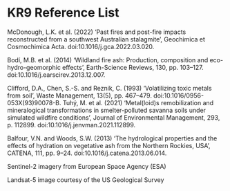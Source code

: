 # KR9 Reference List

  McDonough, L.K. et al. (2022) ‘Past fires and post-fire impacts reconstructed from a southwest Australian stalagmite’, Geochimica et Cosmochimica Acta. doi:10.1016/j.gca.2022.03.020.
  
  Bodí, M.B. et al. (2014) ‘Wildland fire ash: Production, composition and eco-hydro-geomorphic effects’, Earth-Science Reviews, 130, pp. 103–127. doi:10.1016/j.earscirev.2013.12.007.
  
  Clifford, D.A., Chen, S.-S. and Reznik, C. (1993) ‘Volatilizing toxic metals from soil’, Waste Management, 13(5), pp. 467–479. doi:10.1016/0956-053X(93)90078-B.
  Tuhý, M. et al. (2021) ‘Metal(loid)s remobilization and mineralogical transformations in smelter-polluted savanna soils under simulated wildfire conditions’, Journal of Environmental Management, 293, p. 112899. doi:10.1016/j.jenvman.2021.112899.
  
  Balfour, V.N. and Woods, S.W. (2013) ‘The hydrological properties and the effects of hydration on vegetative ash from the Northern Rockies, USA’, CATENA, 111, pp. 9–24. doi:10.1016/j.catena.2013.06.014.
  
Sentinel-2 imagery from European Space Agency (ESA)

Landsat-5 image courtesy of the US Geological Survey



